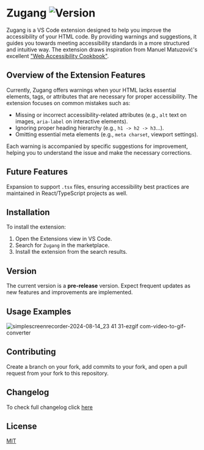 # Zugang ![Version](https://img.shields.io/visual-studio-marketplace/v/bpetermann.zugang)

Zugang is a VS Code extension designed to help you improve the accessibility of your HTML code. By providing warnings and suggestions, it guides you towards meeting accessibility standards in a more structured and intuitive way. The extension draws inspiration from Manuel Matuzović's excellent ["Web Accessibility Cookbook"](https://www.oreilly.com/library/view/web-accessibility-cookbook/9781098145590/).

## Overview of the Extension Features

Currently, Zugang offers warnings when your HTML lacks essential elements, tags, or attributes that are necessary for proper accessibility. The extension focuses on common mistakes such as:

- Missing or incorrect accessibility-related attributes (e.g., `alt` text on images, `aria-label` on interactive elements).
- Ignoring proper heading hierarchy (e.g., `h1 -> h2 -> h3`...).
- Omitting essential meta elements (e.g., `meta charset`, viewport settings).

Each warning is accompanied by specific suggestions for improvement, helping you to understand the issue and make the necessary corrections.

## Future Features

Expansion to support `.tsx` files, ensuring accessibility best practices are maintained in React/TypeScript projects as well.

## Installation

To install the extension:

1. Open the Extensions view in VS Code.
2. Search for `Zugang` in the marketplace.
3. Install the extension from the search results.

## Version

The current version is a **pre-release** version. Expect frequent updates as new features and improvements are implemented.

## Usage Examples

![simplescreenrecorder-2024-08-14_23 41 31-ezgif com-video-to-gif-converter](https://github.com/user-attachments/assets/9f113596-6dca-4d66-874f-3551d0569033)

## Contributing

Create a branch on your fork, add commits to your fork, and open a pull request from your fork to this repository.

## Changelog

To check full changelog click [here](https://github.com/bpetermann/ts-zugang/blob/main/CHANGELOG.md)

## License

[MIT](https://github.com/bpetermann/ts-zugang/blob/main/LICENSE)
